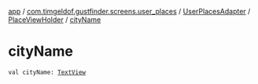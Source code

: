[app](../../../index.md) / [com.timgeldof.gustfinder.screens.user_places](../../index.md) / [UserPlacesAdapter](../index.md) / [PlaceViewHolder](index.md) / [cityName](./city-name.md)

# cityName

`val cityName: `[`TextView`](https://developer.android.com/reference/android/widget/TextView.html)